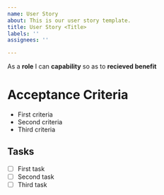 ```yaml
---
name: User Story
about: This is our user story template.
title: User Story <Title>
labels: ''
assignees: ''

---
```


As a **role** I can **capability** so as to **recieved benefit**
# Acceptance Criteria
* First criteria
* Second criteria
* Third criteria

## Tasks
- [ ] First task
- [ ] Second task
- [ ] Third task
